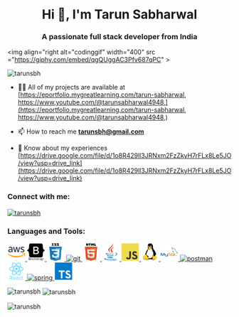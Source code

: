 <h1 align="center">Hi 👋, I'm Tarun Sabharwal</h1>
<h3 align="center">A passionate full stack developer from India</h3>

<img align="right alt="codinggif" width="400" src ="https://giphy.com/embed/qgQUggAC3Pfv687qPC" >

<p align="left"> <img src="https://komarev.com/ghpvc/?username=tarunsbh&label=Profile%20views&color=0e75b6&style=flat" alt="tarunsbh" /> </p>

- 👨‍💻 All of my projects are available at [https://eportfolio.mygreatlearning.com/tarun-sabharwal, https://www.youtube.com/@tarunsabharwal4948,](https://eportfolio.mygreatlearning.com/tarun-sabharwal, https://www.youtube.com/@tarunsabharwal4948,)

- 📫 How to reach me **tarunsbh@gmail.com**

- 📄 Know about my experiences [https://drive.google.com/file/d/1o8R429ll3JRNxm2FzZkyH7rFLx8Le5JO/view?usp=drive_link](https://drive.google.com/file/d/1o8R429ll3JRNxm2FzZkyH7rFLx8Le5JO/view?usp=drive_link)

<h3 align="left">Connect with me:</h3>
<p align="left">
<a href="https://linkedin.com/in/tarunsbh" target="blank"><img align="center" src="https://raw.githubusercontent.com/rahuldkjain/github-profile-readme-generator/master/src/images/icons/Social/linked-in-alt.svg" alt="tarunsbh" height="30" width="40" /></a>
</p>

<h3 align="left">Languages and Tools:</h3>
<p align="left"> <a href="https://aws.amazon.com" target="_blank" rel="noreferrer"> <img src="https://raw.githubusercontent.com/devicons/devicon/master/icons/amazonwebservices/amazonwebservices-original-wordmark.svg" alt="aws" width="40" height="40"/> </a> <a href="https://getbootstrap.com" target="_blank" rel="noreferrer"> <img src="https://raw.githubusercontent.com/devicons/devicon/master/icons/bootstrap/bootstrap-plain-wordmark.svg" alt="bootstrap" width="40" height="40"/> </a> <a href="https://www.w3schools.com/css/" target="_blank" rel="noreferrer"> <img src="https://raw.githubusercontent.com/devicons/devicon/master/icons/css3/css3-original-wordmark.svg" alt="css3" width="40" height="40"/> </a> <a href="https://git-scm.com/" target="_blank" rel="noreferrer"> <img src="https://www.vectorlogo.zone/logos/git-scm/git-scm-icon.svg" alt="git" width="40" height="40"/> </a> <a href="https://www.w3.org/html/" target="_blank" rel="noreferrer"> <img src="https://raw.githubusercontent.com/devicons/devicon/master/icons/html5/html5-original-wordmark.svg" alt="html5" width="40" height="40"/> </a> <a href="https://www.java.com" target="_blank" rel="noreferrer"> <img src="https://raw.githubusercontent.com/devicons/devicon/master/icons/java/java-original.svg" alt="java" width="40" height="40"/> </a> <a href="https://developer.mozilla.org/en-US/docs/Web/JavaScript" target="_blank" rel="noreferrer"> <img src="https://raw.githubusercontent.com/devicons/devicon/master/icons/javascript/javascript-original.svg" alt="javascript" width="40" height="40"/> </a> <a href="https://www.linux.org/" target="_blank" rel="noreferrer"> <img src="https://raw.githubusercontent.com/devicons/devicon/master/icons/linux/linux-original.svg" alt="linux" width="40" height="40"/> </a> <a href="https://www.mysql.com/" target="_blank" rel="noreferrer"> <img src="https://raw.githubusercontent.com/devicons/devicon/master/icons/mysql/mysql-original-wordmark.svg" alt="mysql" width="40" height="40"/> </a> <a href="https://postman.com" target="_blank" rel="noreferrer"> <img src="https://www.vectorlogo.zone/logos/getpostman/getpostman-icon.svg" alt="postman" width="40" height="40"/> </a> <a href="https://reactjs.org/" target="_blank" rel="noreferrer"> <img src="https://raw.githubusercontent.com/devicons/devicon/master/icons/react/react-original-wordmark.svg" alt="react" width="40" height="40"/> </a> <a href="https://spring.io/" target="_blank" rel="noreferrer"> <img src="https://www.vectorlogo.zone/logos/springio/springio-icon.svg" alt="spring" width="40" height="40"/> </a> <a href="https://www.typescriptlang.org/" target="_blank" rel="noreferrer"> <img src="https://raw.githubusercontent.com/devicons/devicon/master/icons/typescript/typescript-original.svg" alt="typescript" width="40" height="40"/> </a> </p>

<p><img align="left" src="https://github-readme-stats.vercel.app/api/top-langs?username=tarunsbh&show_icons=true&locale=en&layout=compact" alt="tarunsbh" /></p>

<p>&nbsp;<img align="center" src="https://github-readme-stats.vercel.app/api?username=tarunsbh&show_icons=true&locale=en" alt="tarunsbh" /></p>

<p><img align="center" src="https://github-readme-streak-stats.herokuapp.com/?user=tarunsbh&" alt="tarunsbh" /></p>
